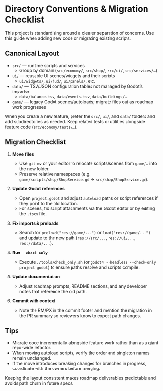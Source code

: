 # Directory Conventions & Migration Checklist

This project is standardising around a clearer separation of concerns. Use this guide when adding new code or migrating existing scripts.

## Canonical Layout

- `src/` — runtime scripts and services  
  - Group by domain (`src/economy/`, `src/shop/`, `src/ci/`, `src/services/…`)
- `ui/` — reusable UI scenes/widgets and their scripts  
  - `ui/widgets/`, `ui/hud/`, `ui/panels/`, etc.
- `data/` — TSV/JSON configuration tables not managed by Godot’s importer  
  - `data/balance.tsv`, `data/events.tsv`, `data/buildings/…`
- `game/` — legacy Godot scenes/autoloads; migrate files out as roadmap work progresses

When you create a new feature, prefer the `src/`, `ui/`, and `data/` folders and add subdirectories as needed. Keep related tests or utilities alongside feature code (`src/economy/tests/…`).

## Migration Checklist

1. **Move files**  
   - Use `git mv` or your editor to relocate scripts/scenes from `game/…` into the new folder.
   - Preserve relative namespaces (e.g., `game/scripts/shop/ShopService.gd` → `src/shop/ShopService.gd`).

2. **Update Godot references**  
   - Open `project.godot` and adjust `autoload` paths or script references if they point to the old location.
   - For scenes, fix script attachments via the Godot editor or by editing the `.tscn` file.

3. **Fix imports & preloads**  
   - Search for `preload("res://game/...")` or `load("res://game/...")` and update to the new path (`res://src/...`, `res://ui/...`, `res://data/...`).

4. **Run `--check-only`**  
   - Execute `./tools/check_only.sh` (or `godot4 --headless --check-only project.godot`) to ensure paths resolve and scripts compile.

5. **Update documentation**  
   - Adjust roadmap prompts, README sections, and any developer notes that reference the old path.

6. **Commit with context**  
   - Note the RM/PX in the commit footer and mention the migration in the PR summary so reviewers know to expect path changes.

## Tips

- Migrate code incrementally alongside feature work rather than as a giant repo-wide refactor.
- When moving autoload scripts, verify the order and singleton names remain unchanged.
- If the move introduces breaking changes for branches in progress, coordinate with the owners before merging.

Keeping the layout consistent makes roadmap deliverables predictable and avoids path churn in future specs.
